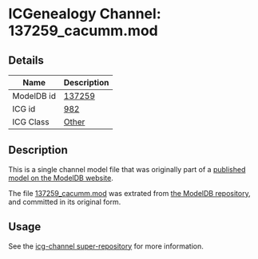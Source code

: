 # ICGenealogy Channel: 137259\_cacumm.mod

## Details

Name | Description
---- | -----------
ModelDB id | [137259](http://senselab.med.yale.edu/ModelDB/ShowModel.cshtml?model=137259)
ICG id | [982](http://icg.neurotheory.ox.ac.uk/channels/other/982)
ICG Class | [Other](http://icg.neurotheory.ox.ac.uk/channels/other)

## Description

This is a single channel model file that was originally part of a [published model on the ModelDB website](http://senselab.med.yale.edu/mModelDB/ShowModel.cshtml?model=137259).

The file [137259\_cacumm.mod](137259_cacumm.mod) was extrated from [the ModelDB repository](http://senselab.med.yale.edu/ModelDB/ShowModel.cshtml?model=137259), and committed in its original form.

## Usage

See the [icg-channel super-repository](https://github.com/icgenealogy/icg-channels) for more information.